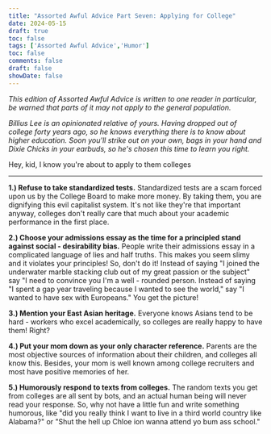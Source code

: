 ```yaml
---
title: "Assorted Awful Advice Part Seven: Applying for College"
date: 2024-05-15
draft: true
toc: false
tags: ['Assorted Awful Advice','Humor']
toc: false
comments: false
draft: false
showDate: false
---
```


*This edition of Assorted Awful Advice is written to one reader in particular, be warned that parts of it may not apply to the general population.*

*Billius Lee is an opinionated relative of yours. Having dropped out of college forty years ago, so he knows everything there is to know about higher education. Soon you'll strike out on your own, bags in your hand and *Dixie Chicks* in your earbuds, so he's chosen this time to learn you right.*

Hey, kid, I know you're about to apply to them colleges 

---

**1.) Refuse to take standardized tests.** Standardized tests are a scam forced upon us by the College Board to make more money. By taking them, you are dignifying this evil capitalist system. It's not like they're that important anyway, colleges don't really care that much about your academic performance in the first place.

**2.) Choose your admissions essay as the time for a principled stand against social - desirability bias.** People write their admissions essay in a complicated language of lies and half truths. This makes you seem slimy and it violates your principles! So, don't do it! Instead of saying "I joined the underwater marble stacking club out of my great passion or the subject" say "I need to convince you I'm a well - rounded person. Instead of saying "I spent a gap year traveling because I wanted to see the world," say "I wanted to have sex with Europeans." You get the picture!

**3.) Mention your East Asian heritage.** Everyone knows Asians tend to be hard - workers who excel academically, so colleges are really happy to have them! Right?

**4.) Put your mom down as your only character reference.** Parents are the most objective sources of information about their children, and colleges all know this. Besides, your mom is well known among college recruiters and most have positive memories of her.

**5.) Humorously respond to texts from colleges.** The random texts you get from colleges are all sent by bots, and an actual human being will never read your response. So, why not have a little fun and write something humorous, like "did you really think I want to live in a third world country like Alabama?" or "Shut the hell up Chloe ion wanna attend yo bum ass school."
